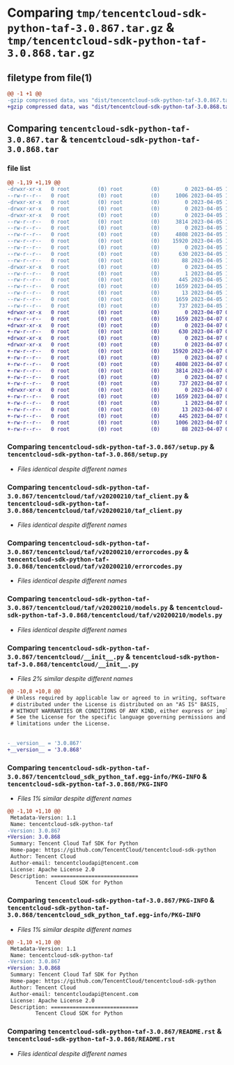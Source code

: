 # Comparing `tmp/tencentcloud-sdk-python-taf-3.0.867.tar.gz` & `tmp/tencentcloud-sdk-python-taf-3.0.868.tar.gz`

## filetype from file(1)

```diff
@@ -1 +1 @@
-gzip compressed data, was "dist/tencentcloud-sdk-python-taf-3.0.867.tar", last modified: Wed Apr  5 16:48:48 2023, max compression
+gzip compressed data, was "dist/tencentcloud-sdk-python-taf-3.0.868.tar", last modified: Fri Apr  7 00:56:06 2023, max compression
```

## Comparing `tencentcloud-sdk-python-taf-3.0.867.tar` & `tencentcloud-sdk-python-taf-3.0.868.tar`

### file list

```diff
@@ -1,19 +1,19 @@
-drwxr-xr-x   0 root         (0) root         (0)        0 2023-04-05 16:48:48.000000 tencentcloud-sdk-python-taf-3.0.867/
--rw-r--r--   0 root         (0) root         (0)     1006 2023-04-05 16:48:48.000000 tencentcloud-sdk-python-taf-3.0.867/setup.py
-drwxr-xr-x   0 root         (0) root         (0)        0 2023-04-05 16:48:48.000000 tencentcloud-sdk-python-taf-3.0.867/tencentcloud/
-drwxr-xr-x   0 root         (0) root         (0)        0 2023-04-05 16:48:48.000000 tencentcloud-sdk-python-taf-3.0.867/tencentcloud/taf/
-drwxr-xr-x   0 root         (0) root         (0)        0 2023-04-05 16:48:48.000000 tencentcloud-sdk-python-taf-3.0.867/tencentcloud/taf/v20200210/
--rw-r--r--   0 root         (0) root         (0)     3814 2023-04-05 16:48:48.000000 tencentcloud-sdk-python-taf-3.0.867/tencentcloud/taf/v20200210/taf_client.py
--rw-r--r--   0 root         (0) root         (0)        0 2023-04-05 16:48:48.000000 tencentcloud-sdk-python-taf-3.0.867/tencentcloud/taf/v20200210/__init__.py
--rw-r--r--   0 root         (0) root         (0)     4808 2023-04-05 16:48:48.000000 tencentcloud-sdk-python-taf-3.0.867/tencentcloud/taf/v20200210/errorcodes.py
--rw-r--r--   0 root         (0) root         (0)    15920 2023-04-05 16:48:48.000000 tencentcloud-sdk-python-taf-3.0.867/tencentcloud/taf/v20200210/models.py
--rw-r--r--   0 root         (0) root         (0)        0 2023-04-05 16:48:48.000000 tencentcloud-sdk-python-taf-3.0.867/tencentcloud/taf/__init__.py
--rw-r--r--   0 root         (0) root         (0)      630 2023-04-05 16:48:48.000000 tencentcloud-sdk-python-taf-3.0.867/tencentcloud/__init__.py
--rw-r--r--   0 root         (0) root         (0)       88 2023-04-05 16:48:48.000000 tencentcloud-sdk-python-taf-3.0.867/setup.cfg
-drwxr-xr-x   0 root         (0) root         (0)        0 2023-04-05 16:48:48.000000 tencentcloud-sdk-python-taf-3.0.867/tencentcloud_sdk_python_taf.egg-info/
--rw-r--r--   0 root         (0) root         (0)        1 2023-04-05 16:48:48.000000 tencentcloud-sdk-python-taf-3.0.867/tencentcloud_sdk_python_taf.egg-info/dependency_links.txt
--rw-r--r--   0 root         (0) root         (0)      445 2023-04-05 16:48:48.000000 tencentcloud-sdk-python-taf-3.0.867/tencentcloud_sdk_python_taf.egg-info/SOURCES.txt
--rw-r--r--   0 root         (0) root         (0)     1659 2023-04-05 16:48:48.000000 tencentcloud-sdk-python-taf-3.0.867/tencentcloud_sdk_python_taf.egg-info/PKG-INFO
--rw-r--r--   0 root         (0) root         (0)       13 2023-04-05 16:48:48.000000 tencentcloud-sdk-python-taf-3.0.867/tencentcloud_sdk_python_taf.egg-info/top_level.txt
--rw-r--r--   0 root         (0) root         (0)     1659 2023-04-05 16:48:48.000000 tencentcloud-sdk-python-taf-3.0.867/PKG-INFO
--rw-r--r--   0 root         (0) root         (0)      737 2023-04-05 16:48:48.000000 tencentcloud-sdk-python-taf-3.0.867/README.rst
+drwxr-xr-x   0 root         (0) root         (0)        0 2023-04-07 00:56:06.000000 tencentcloud-sdk-python-taf-3.0.868/
+-rw-r--r--   0 root         (0) root         (0)     1659 2023-04-07 00:56:06.000000 tencentcloud-sdk-python-taf-3.0.868/PKG-INFO
+drwxr-xr-x   0 root         (0) root         (0)        0 2023-04-07 00:56:06.000000 tencentcloud-sdk-python-taf-3.0.868/tencentcloud/
+-rw-r--r--   0 root         (0) root         (0)      630 2023-04-07 00:56:06.000000 tencentcloud-sdk-python-taf-3.0.868/tencentcloud/__init__.py
+drwxr-xr-x   0 root         (0) root         (0)        0 2023-04-07 00:56:06.000000 tencentcloud-sdk-python-taf-3.0.868/tencentcloud/taf/
+drwxr-xr-x   0 root         (0) root         (0)        0 2023-04-07 00:56:06.000000 tencentcloud-sdk-python-taf-3.0.868/tencentcloud/taf/v20200210/
+-rw-r--r--   0 root         (0) root         (0)    15920 2023-04-07 00:56:06.000000 tencentcloud-sdk-python-taf-3.0.868/tencentcloud/taf/v20200210/models.py
+-rw-r--r--   0 root         (0) root         (0)        0 2023-04-07 00:56:06.000000 tencentcloud-sdk-python-taf-3.0.868/tencentcloud/taf/v20200210/__init__.py
+-rw-r--r--   0 root         (0) root         (0)     4808 2023-04-07 00:56:06.000000 tencentcloud-sdk-python-taf-3.0.868/tencentcloud/taf/v20200210/errorcodes.py
+-rw-r--r--   0 root         (0) root         (0)     3814 2023-04-07 00:56:06.000000 tencentcloud-sdk-python-taf-3.0.868/tencentcloud/taf/v20200210/taf_client.py
+-rw-r--r--   0 root         (0) root         (0)        0 2023-04-07 00:56:06.000000 tencentcloud-sdk-python-taf-3.0.868/tencentcloud/taf/__init__.py
+-rw-r--r--   0 root         (0) root         (0)      737 2023-04-07 00:56:06.000000 tencentcloud-sdk-python-taf-3.0.868/README.rst
+drwxr-xr-x   0 root         (0) root         (0)        0 2023-04-07 00:56:06.000000 tencentcloud-sdk-python-taf-3.0.868/tencentcloud_sdk_python_taf.egg-info/
+-rw-r--r--   0 root         (0) root         (0)     1659 2023-04-07 00:56:06.000000 tencentcloud-sdk-python-taf-3.0.868/tencentcloud_sdk_python_taf.egg-info/PKG-INFO
+-rw-r--r--   0 root         (0) root         (0)        1 2023-04-07 00:56:06.000000 tencentcloud-sdk-python-taf-3.0.868/tencentcloud_sdk_python_taf.egg-info/dependency_links.txt
+-rw-r--r--   0 root         (0) root         (0)       13 2023-04-07 00:56:06.000000 tencentcloud-sdk-python-taf-3.0.868/tencentcloud_sdk_python_taf.egg-info/top_level.txt
+-rw-r--r--   0 root         (0) root         (0)      445 2023-04-07 00:56:06.000000 tencentcloud-sdk-python-taf-3.0.868/tencentcloud_sdk_python_taf.egg-info/SOURCES.txt
+-rw-r--r--   0 root         (0) root         (0)     1006 2023-04-07 00:56:06.000000 tencentcloud-sdk-python-taf-3.0.868/setup.py
+-rw-r--r--   0 root         (0) root         (0)       88 2023-04-07 00:56:06.000000 tencentcloud-sdk-python-taf-3.0.868/setup.cfg
```

### Comparing `tencentcloud-sdk-python-taf-3.0.867/setup.py` & `tencentcloud-sdk-python-taf-3.0.868/setup.py`

 * *Files identical despite different names*

### Comparing `tencentcloud-sdk-python-taf-3.0.867/tencentcloud/taf/v20200210/taf_client.py` & `tencentcloud-sdk-python-taf-3.0.868/tencentcloud/taf/v20200210/taf_client.py`

 * *Files identical despite different names*

### Comparing `tencentcloud-sdk-python-taf-3.0.867/tencentcloud/taf/v20200210/errorcodes.py` & `tencentcloud-sdk-python-taf-3.0.868/tencentcloud/taf/v20200210/errorcodes.py`

 * *Files identical despite different names*

### Comparing `tencentcloud-sdk-python-taf-3.0.867/tencentcloud/taf/v20200210/models.py` & `tencentcloud-sdk-python-taf-3.0.868/tencentcloud/taf/v20200210/models.py`

 * *Files identical despite different names*

### Comparing `tencentcloud-sdk-python-taf-3.0.867/tencentcloud/__init__.py` & `tencentcloud-sdk-python-taf-3.0.868/tencentcloud/__init__.py`

 * *Files 2% similar despite different names*

```diff
@@ -10,8 +10,8 @@
 # Unless required by applicable law or agreed to in writing, software
 # distributed under the License is distributed on an "AS IS" BASIS,
 # WITHOUT WARRANTIES OR CONDITIONS OF ANY KIND, either express or implied.
 # See the License for the specific language governing permissions and
 # limitations under the License.
 
 
-__version__ = '3.0.867'
+__version__ = '3.0.868'
```

### Comparing `tencentcloud-sdk-python-taf-3.0.867/tencentcloud_sdk_python_taf.egg-info/PKG-INFO` & `tencentcloud-sdk-python-taf-3.0.868/PKG-INFO`

 * *Files 1% similar despite different names*

```diff
@@ -1,10 +1,10 @@
 Metadata-Version: 1.1
 Name: tencentcloud-sdk-python-taf
-Version: 3.0.867
+Version: 3.0.868
 Summary: Tencent Cloud Taf SDK for Python
 Home-page: https://github.com/TencentCloud/tencentcloud-sdk-python
 Author: Tencent Cloud
 Author-email: tencentcloudapi@tencent.com
 License: Apache License 2.0
 Description: ============================
         Tencent Cloud SDK for Python
```

### Comparing `tencentcloud-sdk-python-taf-3.0.867/PKG-INFO` & `tencentcloud-sdk-python-taf-3.0.868/tencentcloud_sdk_python_taf.egg-info/PKG-INFO`

 * *Files 1% similar despite different names*

```diff
@@ -1,10 +1,10 @@
 Metadata-Version: 1.1
 Name: tencentcloud-sdk-python-taf
-Version: 3.0.867
+Version: 3.0.868
 Summary: Tencent Cloud Taf SDK for Python
 Home-page: https://github.com/TencentCloud/tencentcloud-sdk-python
 Author: Tencent Cloud
 Author-email: tencentcloudapi@tencent.com
 License: Apache License 2.0
 Description: ============================
         Tencent Cloud SDK for Python
```

### Comparing `tencentcloud-sdk-python-taf-3.0.867/README.rst` & `tencentcloud-sdk-python-taf-3.0.868/README.rst`

 * *Files identical despite different names*

